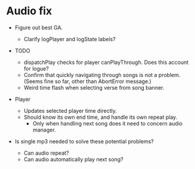 # Audio fix
* Figure out best GA.
    * Clarify logPlayer and logState labels?

* TODO
    * dispatchPlay checks for player canPlayThrough. Does this account for logue?
    * Confirm that quickly navigating through songs is not a problem. (Seems fine so far, other than AbortError message.)
    * Weird time flash when selecting verse from song banner.

* Player
    * Updates selected player time directly.
    * Should know its own end time, and handle its own repeat play.
        * Only when handling next song does it need to concern audio manager.

* Is single mp3 needed to solve these potential problems?
    * Can audio repeat?
    * Can audio automatically play next song?